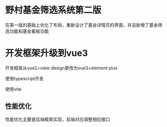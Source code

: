 # 野村基金筛选系统第二版

在第一版的基础上优化了布局，重新设计了基金详情页的界面，并且新增了基金筛选功能和基金看板功能

# 开发框架升级到vue3

开发框架从vue2+view design更改为vue3+element plus

使用typescript开发

使用vite

## 性能优化

性能优化主要是后端框架实现，前端对应调整相应接口